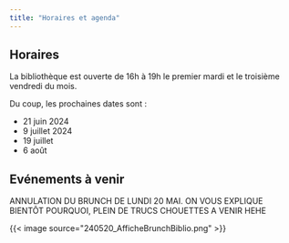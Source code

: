 ```yaml
---
title: "Horaires et agenda"
---
```


## Horaires

La bibliothèque est ouverte de 16h à 19h le premier mardi et le troisième vendredi du mois.

Du coup, les prochaines dates sont :
- 21 juin 2024
- 9 juillet 2024
- 19 juillet
- 6 août

## Evénements à venir
ANNULATION DU BRUNCH DE LUNDI 20 MAI. ON VOUS EXPLIQUE BIENTÔT POURQUOI, PLEIN DE TRUCS CHOUETTES A VENIR HEHE

{{< image source="240520_AfficheBrunchBiblio.png" >}}
